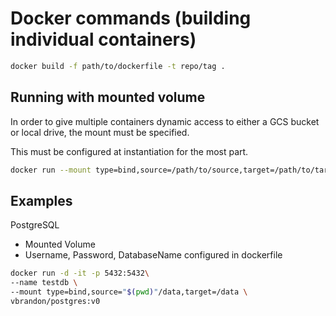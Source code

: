 # Docker commands (building individual containers)

```bash
docker build -f path/to/dockerfile -t repo/tag .
```


## Running with mounted volume
In order to give multiple containers dynamic access to either a GCS bucket or local drive, the mount must be specified.

This must be configured at instantiation for the most part.

```bash
docker run --mount type=bind,source=/path/to/source,target=/path/to/target
```

## Examples

PostgreSQL
* Mounted Volume
* Username, Password, DatabaseName configured in dockerfile
```bash
docker run -d -it -p 5432:5432\
--name testdb \
--mount type=bind,source="$(pwd)"/data,target=/data \
vbrandon/postgres:v0
```
